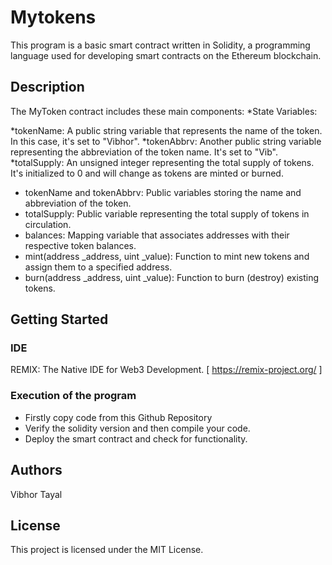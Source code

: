 # Mytokens
This program is a basic smart contract written in Solidity, a programming language used for developing smart contracts on the Ethereum blockchain.

## Description

The MyToken contract includes these main components:
*State Variables:

*tokenName: A public string variable that represents the name of the token. In this case, it's set to "Vibhor".
*tokenAbbrv: Another public string variable representing the abbreviation of the token name. It's set to "Vib".
*totalSupply: An unsigned integer representing the total supply of tokens. It's initialized to 0 and will change as tokens are minted or burned.
* tokenName and tokenAbbrv: Public variables storing the name and abbreviation of the token.
* totalSupply: Public variable representing the total supply of tokens in circulation.
* balances: Mapping variable that associates addresses with their respective token balances.
* mint(address _address, uint _value): Function to mint new tokens and assign them to a specified address.
* burn(address _address, uint _value): Function to burn (destroy) existing tokens.

## Getting Started
### IDE
REMIX: The Native IDE for Web3 Development.
[ https://remix-project.org/ ]
### Execution of the program
* Firstly copy code from this Github Repository
* Verify the solidity version and then compile your code.
* Deploy the smart contract and check for functionality.

## Authors
Vibhor Tayal

## License
This project is licensed under the MIT License.
